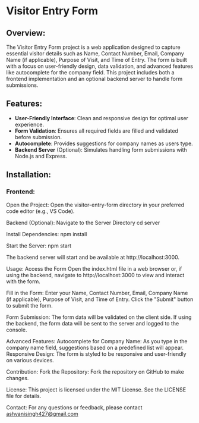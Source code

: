 # Visitor Entry Form

## Overview:

The Visitor Entry Form project is a web application designed to capture essential visitor details such as Name, Contact Number, Email, Company Name (if applicable), Purpose of Visit, and Time of Entry. The form is built with a focus on user-friendly design, data validation, and advanced features like autocomplete for the company field. This project includes both a frontend implementation and an optional backend server to handle form submissions.

## Features:

- **User-Friendly Interface**: Clean and responsive design for optimal user experience.
- **Form Validation**: Ensures all required fields are filled and validated before submission.
- **Autocomplete**: Provides suggestions for company names as users type.
- **Backend Server** (Optional): Simulates handling form submissions with Node.js and Express.


## Installation:

### Frontend:

Open the Project:
Open the visitor-entry-form directory in your preferred code editor (e.g., VS Code).

Backend (Optional):
Navigate to the Server Directory
cd server

Install Dependencies:
npm install

Start the Server:
npm start

The backend server will start and be available at http://localhost:3000.

Usage:
Access the Form
Open the index.html file in a web browser or, if using the backend, navigate to http://localhost:3000 to view and interact with the form.

Fill in the Form:
Enter your Name, Contact Number, Email, Company Name (if applicable), Purpose of Visit, and Time of Entry.
Click the "Submit" button to submit the form.

Form Submission:
The form data will be validated on the client side.
If using the backend, the form data will be sent to the server and logged to the console.

Advanced Features:
Autocomplete for Company Name: As you type in the company name field, suggestions based on a predefined list will appear.
Responsive Design: The form is styled to be responsive and user-friendly on various devices.

Contribution:
Fork the Repository: Fork the repository on GitHub to make changes.

License:
This project is licensed under the MIT License. See the LICENSE file for details.

Contact:
For any questions or feedback, please contact ashvanisingh427@gmail.com
